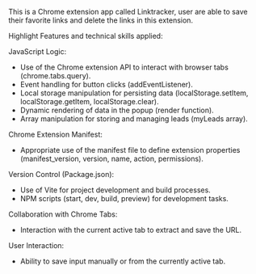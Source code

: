
This is a Chrome extension app called Linktracker, user are able to save their favorite links and delete the links in this extension.

Highlight Features and technical skills applied: 


JavaScript Logic:
- Use of the Chrome extension API to interact with browser tabs (chrome.tabs.query).
- Event handling for button clicks (addEventListener).
- Local storage manipulation for persisting data (localStorage.setItem, localStorage.getItem, localStorage.clear).
- Dynamic rendering of data in the popup (render function).
- Array manipulation for storing and managing leads (myLeads array).

Chrome Extension Manifest:
- Appropriate use of the manifest file to define extension properties (manifest_version, version, name, action, permissions).

Version Control (Package.json):
- Use of Vite for project development and build processes.
- NPM scripts (start, dev, build, preview) for development tasks.

Collaboration with Chrome Tabs:
- Interaction with the current active tab to extract and save the URL.

User Interaction:
- Ability to save input manually or from the currently active tab.



